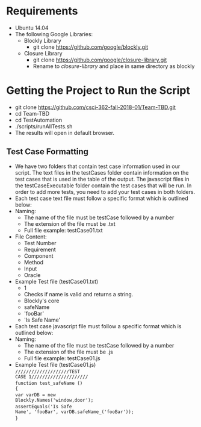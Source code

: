 # Requirements
- Ubuntu 14.04
- The following Google Libraries:
    - Blockly Library
        - git clone https://github.com/google/blockly.git
    - Closure Library 
        - git clone https://github.com/google/closure-library.git
        - Rename to <i>closure-library</i> and place in same directory as blockly

# Getting the Project to Run the Script
- git clone https://github.com/csci-362-fall-2018-01/Team-TBD.git
- cd Team-TBD
- cd TestAutomation
- ./scripts/runAllTests.sh
- The results will open in default browser. 

## Test Case Formatting
- We have two folders that contain test case information used in our script. The text files in the testCases folder contain information on the test cases that is used in the table of the output. The javascript files in the testCaseExecutable folder contain the test cases that will be run. In order to add more tests, you need to add your test cases in both folders.
- Each test case text file must follow a specific format which is outlined below:
- Naming:
    - The name of the file must be testCase followed by a number
    - The extension of the file must be .txt
    - Full file example: testCase01.txt
- File Content:
    - Test Number
    - Requirement
    - Component
    - Method
    - Input
    - Oracle
- Example Test file (testCase01.txt)
    - 1
    - Checks if name is valid and returns a string.
    - Blockly's core
    - safeName
    - 'fooBar'
    - 'Is Safe Name'
- Each test case javascript file must follow a specific format which is outlined below:
- Naming:
    - The name of the file must be testCase followed by a number
    - The extension of the file must be .js
    - Full file example: testCase01.js
- Example Test file (testCase01.js)
<br><code>////////////////////TEST CASE 1/////////////////////</code><br>
<code>function test_safeName () {</code><br>
<code>var varDB = new Blockly.Names('window,door');</code><br>
<code>assertEquals('Is Safe Name', 'fooBar', varDB.safeName_('fooBar'));</code><br>
<code>}</code>
